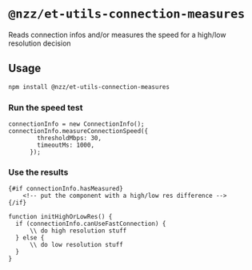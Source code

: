 # `@nzz/et-utils-connection-measures`

Reads connection infos and/or measures the speed for a high/low resolution decision

## Usage

```bash
npm install @nzz/et-utils-connection-measures
```

### Run the speed test
```
connectionInfo = new ConnectionInfo();
connectionInfo.measureConnectionSpeed({
        thresholdMbps: 30,
        timeoutMs: 1000,
      });
```

### Use the results
```
{#if connectionInfo.hasMeasured}
    <!-- put the component with a high/low res difference -->
{/if}

function initHighOrLowRes() {  
  if (connectionInfo.canUseFastConnection) {
      \\ do high resolution stuff 
  } else {
      \\ do low resolution stuff
  }
}
```